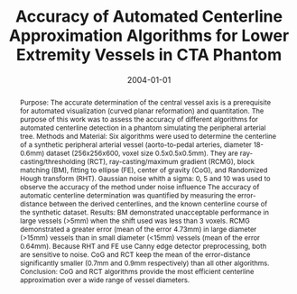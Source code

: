 ---
abstract: 'Purpose: The accurate determination of the central vessel axis is a prerequisite
  for automated visualization (curved planar reformation) and quantitation. The purpose
  of this work was to assess the accuracy of different algorithms for automated centerline
  detection in a phantom simulating the peripheral arterial tree. Methods and Material:
  Six algorithms were used to determine the centerline of a synthetic peripheral arterial
  vessel (aorto-to-pedal arteries, diameter 18-0.6mm) dataset (256x256x600, voxel
  size 0.5x0.5x0.5mm). They are ray-casting/thresholding (RCT), ray-casting/maximum
  gradient (RCMG), block matching (BM), fitting to ellipse (FE), center of gravity
  (CoG), and Randomized Hough transform (RHT). Gaussian noise whith a sigma: 0, 5
  and 10 was used to observe the accuracy of the method under noise influence The
  accuracy of automatic centerline determination was quantified by measuring the error-distance
  between the derived centerlines, and the known centerline course of the synthetic
  dataset. Results: BM demonstrated unacceptable performance in large vessels (>5mm)
  when the shift used was less than 3 voxels. RCMG demonstrated a greater error (mean
  of the error 4.73mm) in large diameter (>15mm) vessels than in small diameter (<15mm)
  vessels (mean of the error 0.64mm). Because RHT and FE use Canny edge detector preprocessing,
  both are sensitive to noise. CoG and RCT keep the mean of the error-distance significantly
  smaller (0.7mm and 0.9mm respectively) than all other algorithms. Conclusion: CoG
  and RCT algorithms provide the most efficient centerline approximation over a wide
  range of vessel diameters.'
authors:
- Alexandra LaCruz
- Matus Straka
- A Köchl
- Milos Sramek
- Eduard Gröller
- Dominik Fleischmann
date: '2004-01-01'
featured: false
links:
- name: Publik
  url: https://publik.tuwien.ac.at/showentry.php?ID=138878&lang=2
publication: 'in: "European Radiology", Springer, 2004, 524'
publication_types:
- '1'
publishDate: '2004-01-01'
title: Accuracy of Automated Centerline Approximation Algorithms for Lower Extremity
  Vessels in CTA Phantom
url_pdf: ''
---